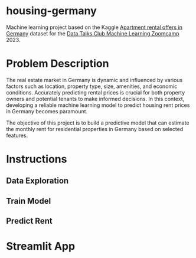 # housing-germany
Machine learning project based on the Kaggle [Apartment rental offers in Germany](https://www.kaggle.com/datasets/corrieaar/apartment-rental-offers-in-germany) dataset for the [Data Talks Club Machine Learning Zoomcamp](https://github.com/DataTalksClub/machine-learning-zoomcamp) 2023.
# Problem Description
The real estate market in Germany is dynamic and influenced by various factors such as location, property type, size, amenities, and economic conditions. Accurately predicting rental prices is crucial for both property owners and potential tenants to make informed decisions. In this context, developing a reliable machine learning model to predict housing rent prices in Germany becomes paramount.

The objective of this project is to build a predictive model that can estimate the monthly rent for residential properties in Germany based on selected features.
# Instructions

## Data Exploration

## Train Model

## Predict Rent

# Streamlit App
